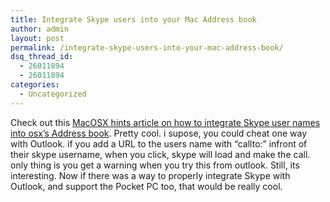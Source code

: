 ```yaml
---
title: Integrate Skype users into your Mac Address book
author: admin
layout: post
permalink: /integrate-skype-users-into-your-mac-address-book/
dsq_thread_id:
  - 26011894
  - 26011894
categories:
  - Uncategorized
---
```

Check out this [MacOSX hints article on how to integrate Skype user names into osx&#8217;s Address book][1]. Pretty cool. i supose, you could cheat one way with Outlook. if you add a URL to the users name with &#8220;callto:&#8221; infront of their skype username, when you click, skype will load and make the call. only thing is you get a warning when you try this from outlook. Still, its interesting. Now if there was a way to properly integrate Skype with Outlook, and support the Pocket PC too, that would be really cool.

 [1]: http://www.macosxhints.com/article.php?story=20041227175059613